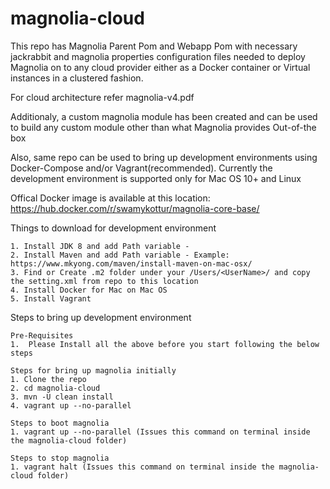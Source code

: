# magnolia-cloud

This repo has Magnolia Parent Pom and Webapp Pom with necessary jackrabbit and magnolia properties configuration files needed to deploy Magnolia on to any cloud provider either as a Docker container or Virtual instances in a clustered fashion.

For cloud architecture refer magnolia-v4.pdf

Additionaly, a custom magnolia module has been created and can be used to build any custom module other than what Magnolia provides Out-of-the box

Also, same repo can be used to bring up development environments using Docker-Compose and/or Vagrant(recommended). Currently the development environment is supported only for Mac OS 10+ and Linux 

Offical Docker image is available at this location: https://hub.docker.com/r/swamykottur/magnolia-core-base/

Things to download for development environment 
    
    1. Install JDK 8 and add Path variable - 
    2. Install Maven and add Path variable - Example: https://www.mkyong.com/maven/install-maven-on-mac-osx/
    3. Find or Create .m2 folder under your /Users/<UserName>/ and copy the setting.xml from repo to this location
    4. Install Docker for Mac on Mac OS
    5. Install Vagrant

Steps to bring up development environment
    
    Pre-Requisites
    1.  Please Install all the above before you start following the below steps

    Steps for bring up magnolia initially
    1. Clone the repo
    2. cd magnolia-cloud
    3. mvn -U clean install
    4. vagrant up --no-parallel

    Steps to boot magnolia
    1. vagrant up --no-parallel (Issues this command on terminal inside the magnolia-cloud folder)

    Steps to stop magnolia
    1. vagrant halt (Issues this command on terminal inside the magnolia-cloud folder)
